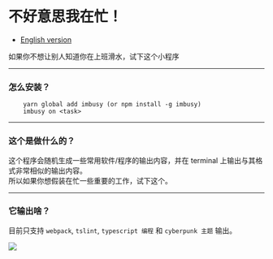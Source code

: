 # 不好意思我在忙！

- [English version](../README.md)


如果你不想让别人知道你在上班滑水，试下这个小程序

----
### 怎么安装？
```
    yarn global add imbusy (or npm install -g imbusy)
    imbusy on <task>
```

----
### 这个是做什么的？
这个程序会随机生成一些常用软件/程序的输出内容，并在 terminal 上输出与其格式非常相似的输出内容。  
所以如果你想假装在忙一些重要的工作，试下这个。

----
### 它输出啥？
目前只支持 `webpack`, `tslint`, `typescript 编程` 和 `cyberpunk 主题` 输出。

![](./imbusy_GIF.gif)